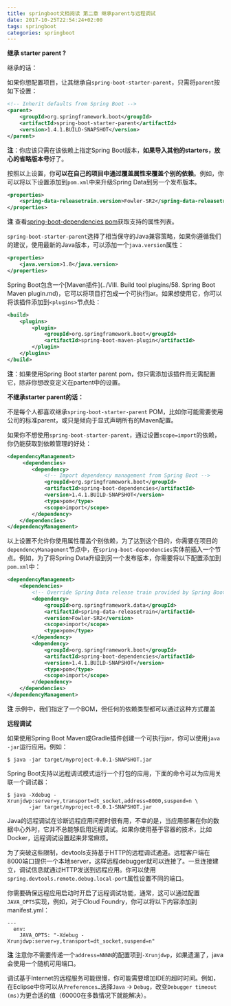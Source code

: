 ```yaml
---
title: springboot文档阅读 第二章 继承parent与远程调试
date: 2017-10-25T22:54:24+02:00
tags: springboot
categories: springboot
---
```




**继承 starter parent ?**

继承的话：

如果你想配置项目，让其继承自`spring-boot-starter-parent`，只需将`parent`按如下设置：

```xml
<!-- Inherit defaults from Spring Boot -->
<parent>
    <groupId>org.springframework.boot</groupId>
    <artifactId>spring-boot-starter-parent</artifactId>
    <version>1.4.1.BUILD-SNAPSHOT</version>
</parent>
```

**注**：你应该只需在该依赖上指定Spring Boot版本，**如果导入其他的starters，放心的省略版本号**好了。

按照以上设置，你**可以在自己的项目中通过覆盖属性来覆盖个别的依赖**。例如，你可以将以下设置添加到`pom.xml`中来升级Spring Data到另一个发布版本。

```xml
<properties>
    <spring-data-releasetrain.version>Fowler-SR2</spring-data-releasetrain.version>
</properties>
```

**注** 查看[spring-boot-dependencies pom](https://github.com/spring-projects/spring-boot/tree/master/spring-boot-dependencies/pom.xml)获取支持的属性列表。

`spring-boot-starter-parent`选择了相当保守的Java兼容策略，如果你遵循我们的建议，使用最新的Java版本，可以添加一个`java.version`属性：

```xml
<properties>
    <java.version>1.8</java.version>
</properties>
```



Spring Boot包含一个[Maven插件](../VIII. Build tool plugins/58. Spring Boot Maven plugin.md)，它可以将项目打包成一个可执行jar。如果想使用它，你可以将该插件添加到`<plugins>`节点处：

```xml
<build>
    <plugins>
        <plugin>
            <groupId>org.springframework.boot</groupId>
            <artifactId>spring-boot-maven-plugin</artifactId>
        </plugin>
    </plugins>
</build>
```

**注**：如果使用Spring Boot starter parent pom，你只需添加该插件而无需配置它，除非你想改变定义在partent中的设置。



<!--more-->



**不继承starter parent的话：**

不是每个人都喜欢继承`spring-boot-starter-parent` POM，比如你可能需要使用公司的标准parent，或只是倾向于显式声明所有的Maven配置。

如果你不想使用`spring-boot-starter-parent`，通过设置`scope=import`的依赖，你仍能获取到依赖管理的好处：

```xml
<dependencyManagement>
     <dependencies>
        <dependency>
            <!-- Import dependency management from Spring Boot -->
            <groupId>org.springframework.boot</groupId>
            <artifactId>spring-boot-dependencies</artifactId>
            <version>1.4.1.BUILD-SNAPSHOT</version>
            <type>pom</type>
            <scope>import</scope>
        </dependency>
    </dependencies>
</dependencyManagement>
```

以上设置不允许你使用属性覆盖个别依赖，为了达到这个目的，你需要在项目的`dependencyManagement`节点中，在`spring-boot-dependencies`实体前插入一个节点。例如，为了将Spring Data升级到另一个发布版本，你需要将以下配置添加到`pom.xml`中：

```xml
<dependencyManagement>
    <dependencies>
        <!-- Override Spring Data release train provided by Spring Boot -->
        <dependency>
            <groupId>org.springframework.data</groupId>
            <artifactId>spring-data-releasetrain</artifactId>
            <version>Fowler-SR2</version>
            <scope>import</scope>
            <type>pom</type>
        </dependency>
        <dependency>
            <groupId>org.springframework.boot</groupId>
            <artifactId>spring-boot-dependencies</artifactId>
            <version>1.4.1.BUILD-SNAPSHOT</version>
            <type>pom</type>
            <scope>import</scope>
        </dependency>
    </dependencies>
</dependencyManagement>
```

**注** 示例中，我们指定了一个BOM，但任何的依赖类型都可以通过这种方式覆盖





**远程调试**

如果使用Spring Boot Maven或Gradle插件创建一个可执行jar，你可以使用`java -jar`运行应用。例如：

```shell
$ java -jar target/myproject-0.0.1-SNAPSHOT.jar
```

Spring Boot支持以远程调试模式运行一个打包的应用，下面的命令可以为应用关联一个调试器：

```shell
$ java -Xdebug -Xrunjdwp:server=y,transport=dt_socket,address=8000,suspend=n \
       -jar target/myproject-0.0.1-SNAPSHOT.jar
```



Java的远程调试在诊断远程应用问题时很有用，不幸的是，当应用部署在你的数据中心外时，它并不总能够启用远程调试。如果你使用基于容器的技术，比如Docker，远程调试设置起来非常麻烦。

为了突破这些限制，devtools支持基于HTTP的远程调试通道。远程客户端在8000端口提供一个本地server，这样远程debugger就可以连接了。一旦连接建立，调试信息就通过HTTP发送到远程应用。你可以使用`spring.devtools.remote.debug.local-port`属性设置不同的端口。

你需要确保远程应用启动时开启了远程调试功能，通常，这可以通过配置`JAVA_OPTS`实现，例如，对于Cloud Foundry，你可以将以下内容添加到manifest.yml：

```properties
---
  env:
    JAVA_OPTS: "-Xdebug -Xrunjdwp:server=y,transport=dt_socket,suspend=n"
```

**注** 注意你不需要传递一个`address=NNNN`的配置项到`-Xrunjdwp`，如果遗漏了，java会使用一个随机可用端口。

调试基于Internet的远程服务可能很慢，你可能需要增加IDE的超时时间。例如，在Eclipse中你可以从`Preferences…`选择`Java` -> `Debug`，改变`Debugger timeout (ms)`为更合适的值（60000在多数情况下就能解决）。







